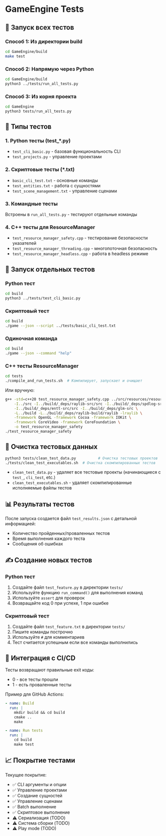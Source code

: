 # GameEngine Tests

## 🚀 Запуск всех тестов

### Способ 1: Из директории build
```bash
cd GameEngine/build
make test
```

### Способ 2: Напрямую через Python
```bash
cd GameEngine/build
python3 ../tests/run_all_tests.py
```

### Способ 3: Из корня проекта
```bash
cd GameEngine
python3 tests/run_all_tests.py
```

## 🧪 Типы тестов

### 1. Python тесты (test_*.py)
- `test_cli_basic.py` - базовая функциональность CLI
- `test_projects.py` - управление проектами

### 2. Скриптовые тесты (*.txt)
- `basic_cli_test.txt` - основные команды
- `test_entities.txt` - работа с сущностями
- `test_scene_management.txt` - управление сценами

### 3. Командные тесты
Встроены в `run_all_tests.py` - тестируют отдельные команды

### 4. C++ тесты для ResourceManager
- `test_resource_manager_safety.cpp` - тестирование безопасности указателей
- `test_resource_manager_threading.cpp` - многопоточная безопасность
- `test_resource_manager_headless.cpp` - работа в headless режиме

## 📝 Запуск отдельных тестов

### Python тест
```bash
cd build
python3 ../tests/test_cli_basic.py
```

### Скриптовый тест
```bash
cd build
./game --json --script ../tests/basic_cli_test.txt
```

### Одиночная команда
```bash
cd build
./game --json --command "help"
```

### C++ тесты ResourceManager
```bash
cd tests
./compile_and_run_tests.sh  # Компилирует, запускает и очищает
```

Или вручную:
```bash
g++ -std=c++20 test_resource_manager_safety.cpp ../src/resources/resource_manager.cpp \
    -I../src -I../build/_deps/raylib-src/src -I../build/_deps/spdlog-src/include \
    -I../build/_deps/entt-src/src -I../build/_deps/glm-src \
    -L../build -L../build/_deps/raylib-build/raylib -lraylib \
    -framework OpenGL -framework Cocoa -framework IOKit \
    -framework CoreVideo -framework CoreFoundation \
    -o test_resource_manager_safety
./test_resource_manager_safety
```

## 🧹 Очистка тестовых данных

```bash
python3 tests/clean_test_data.py          # Очистка тестовых проектов
./tests/clean_test_executables.sh  # Очистка скомпилированных тестов
```

- `clean_test_data.py` - удаляет все тестовые проекты (начинающиеся с `test_`, `cli_test`, etc.)
- `clean_test_executables.sh` - удаляет скомпилированные исполняемые файлы тестов

## 📊 Результаты тестов

После запуска создается файл `test_results.json` с детальной информацией:
- Количество пройденных/проваленных тестов
- Время выполнения каждого теста
- Сообщения об ошибках

## ✍️ Создание новых тестов

### Python тест
1. Создайте файл `test_feature.py` в директории `tests/`
2. Используйте функцию `run_command()` для выполнения команд
3. Используйте `assert` для проверок
4. Возвращайте код 0 при успехе, 1 при ошибке

### Скриптовый тест
1. Создайте файл `test_feature.txt` в директории `tests/`
2. Пишите команды построчно
3. Используйте `#` для комментариев
4. Тест считается успешным если все команды выполнились

## 🔧 Интеграция с CI/CD

Тесты возвращают правильные exit коды:
- 0 - все тесты прошли
- 1 - есть проваленные тесты

Пример для GitHub Actions:
```yaml
- name: Build
  run: |
    mkdir build && cd build
    cmake ..
    make

- name: Run tests
  run: |
    cd build
    make test
```

## 📈 Покрытие тестами

Текущее покрытие:
- ✅ CLI аргументы и опции
- ✅ Управление проектами
- ✅ Создание сущностей
- ✅ Управление сценами
- ✅ Batch выполнение
- ✅ Скриптовое выполнение
- ⚠️ Сериализация (TODO)
- ⚠️ Система сборки (TODO)
- ⚠️ Play mode (TODO)